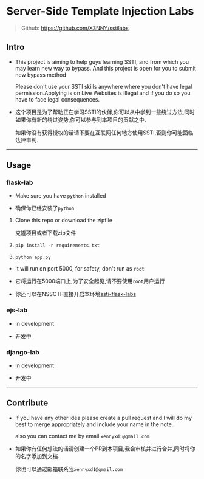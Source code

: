 # Server-Side Template Injection Labs
> Github: https://github.com/X3NNY/sstilabs

## Intro

* This project is aiming to help guys learning SSTI, and from which you may learn new way to bypass. And this project is open for you to submit new bypass method

    Please don't use your SSTI skills anywhere where you don't have legal permission.Applying is on Live Websites is illegal and if you do so you have to face legal consequences.

* 这个项目是为了帮助正在学习SSTI的伙伴,你可以从中学到一些绕过方法,同时如果你有新的绕过姿势,你可以参与到本项目的贡献之中.

    如果你没有获得授权的话请不要在互联网任何地方使用SSTI,否则你可能面临法律审判.
---

## Usage

### flask-lab

* Make sure you have `python` installed

* 确保你已经安装了`python`

1. Clone this repo or download the zipfile

    克隆项目或者下载zip文件

2. `pip install -r requirements.txt`

3. `python app.py`

* It will run on port 5000, for safety, don't run as `root`

* 它将运行在5000端口上,为了安全起见,请不要使用`root`用户运行
* 你还可以在NSSCTF直接开启本环境[ssti-flask-labs](https://www.nssctf.cn/problem/13)

### ejs-lab

* In development

* 开发中

### django-lab

* In development

* 开发中

---

## Contribute

* If you have any other idea please create a pull request and I will do my best to merge appropriately and include your name in the note.
    
    also you can contact me by email `xennyxd1@gmail.com`

* 如果你有任何想法的话请创建一个PR到本项目,我会审核并进行合并,同时将你的名字添加到文档.

    你也可以通过邮箱联系我`xennyxd1@gmail.com`

